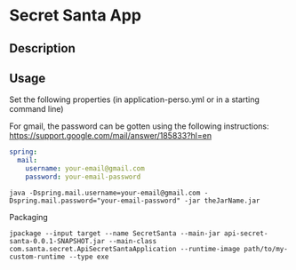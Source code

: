 # Secret Santa App

## Description


## Usage
Set the following properties (in application-perso.yml or in a starting command line)

For gmail, the password can be gotten using the following instructions: https://support.google.com/mail/answer/185833?hl=en

```yaml
spring:
  mail:
    username: your-email@gmail.com
    password: your-email-password
```

```shell
java -Dspring.mail.username=your-email@gmail.com -Dspring.mail.password="your-email-password" -jar theJarName.jar
```

Packaging
```shell
jpackage --input target --name SecretSanta --main-jar api-secret-santa-0.0.1-SNAPSHOT.jar --main-class com.santa.secret.ApiSecretSantaApplication --runtime-image path/to/my-custom-runtime --type exe
```